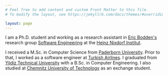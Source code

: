 ```yaml
---
# Feel free to add content and custom Front Matter to this file.
# To modify the layout, see https://jekyllrb.com/docs/themes/#overriding-theme-defaults

layout: page
---
```


I am a Ph.D. student and working as a research assistant in [Eric Bodden's](https://bodden.de)
research group [Software Engineering](https://www.hni.uni-paderborn.de/en/swt/) at the [Heinz Nixdorf Institut](https://www.hni.uni-paderborn.de/en/).

 I received a M.Sc. in Computer Science from [Paderborn University](https://uni-paderborn.de). 
 Prior to that, I worked as a software engineer at [Turkish Airlines](https://www.turkishairlines.com/).
 I graduated from [Yildiz Technical University](https://www.yildiz.edu.tr/en/) with a B.Sc. in Computer Engineering.
 I also studied at [Chemnitz University of Technology](https://www.tu-chemnitz.de/) as an exchange student.